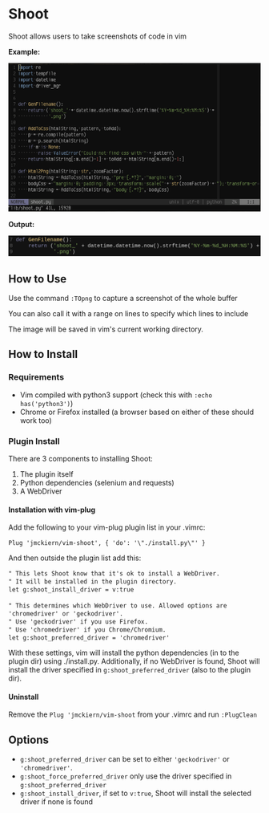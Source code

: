 # Shoot

Shoot allows users to take screenshots of code in vim

**Example:**

![](demo.gif)

**Output:**

![](demo.png)

## How to Use

Use the command `:TOpng` to capture a screenshot of the whole buffer

You can also call it with a range on lines to specify which lines to include

The image will be saved in vim's current working directory.

## How to Install

### Requirements

- Vim compiled with python3 support (check this with `:echo has('python3')`)
- Chrome or Firefox installed (a browser based on either of these should work too)

### Plugin Install

There are 3 components to installing Shoot:
1. The plugin itself
1. Python dependencies (selenium and requests)
1. A WebDriver

#### Installation with vim-plug

Add the following to your vim-plug plugin list in your .vimrc:
```
Plug 'jmckiern/vim-shoot', { 'do': '\"./install.py\"' }
```

And then outside the plugin list add this:
```
" This lets Shoot know that it's ok to install a WebDriver.
" It will be installed in the plugin directory.
let g:shoot_install_driver = v:true

" This determines which WebDriver to use. Allowed options are 'chromedriver' or 'geckodriver'.
" Use 'geckodriver' if you use Firefox.
" Use 'chromedriver' if you Chrome/Chromium.
let g:shoot_preferred_driver = 'chromedriver'
```

With these settings, vim will install the python dependencies (in to the plugin
dir) using ./install.py. Additionally, if no WebDriver is found, Shoot will
install the driver specified in `g:shoot_preferred_driver` (also to the plugin dir).

#### Uninstall

Remove the `Plug 'jmckiern/vim-shoot` from your .vimrc and run `:PlugClean`

## Options

- `g:shoot_preferred_driver` can be set to either `'geckodriver'` or `'chromedriver'`.
- `g:shoot_force_preferred_driver` only use the driver specified in `g:shoot_preferred_driver`
- `g:shoot_install_driver`, if set to `v:true`, Shoot will install the selected driver if none is found
